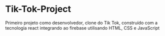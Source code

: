 # Tik-Tok-Project
Primeiro projeto como desenvolvedor, clone do Tik Tok, construído com a tecnologia react integrando ao firebase utilisando HTML, CSS e JavaScript
